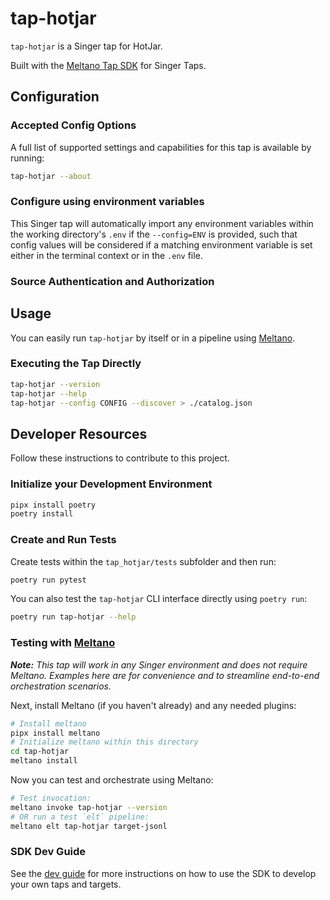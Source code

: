 # tap-hotjar

`tap-hotjar` is a Singer tap for HotJar.

Built with the [Meltano Tap SDK](https://sdk.meltano.com) for Singer Taps.

<!--

Developer TODO: Update the below as needed to correctly describe the install procedure. For instance, if you do not have a PyPi repo, or if you want users to directly install from your git repo, you can modify this step as appropriate.

## Installation

Install from PyPi:

```bash
pipx install tap-hotjar
```

Install from GitHub:

```bash
pipx install git+https://github.com/ORG_NAME/tap-hotjar.git@main
```

-->

## Configuration

### Accepted Config Options

<!--
Developer TODO: Provide a list of config options accepted by the tap.

This section can be created by copy-pasting the CLI output from:

```
tap-hotjar --about --format=markdown
```
-->

A full list of supported settings and capabilities for this
tap is available by running:

```bash
tap-hotjar --about
```

### Configure using environment variables

This Singer tap will automatically import any environment variables within the working directory's
`.env` if the `--config=ENV` is provided, such that config values will be considered if a matching
environment variable is set either in the terminal context or in the `.env` file.

### Source Authentication and Authorization

<!--
Developer TODO: If your tap requires special access on the source system, or any special authentication requirements, provide those here.
-->

## Usage

You can easily run `tap-hotjar` by itself or in a pipeline using [Meltano](https://meltano.com/).

### Executing the Tap Directly

```bash
tap-hotjar --version
tap-hotjar --help
tap-hotjar --config CONFIG --discover > ./catalog.json
```

## Developer Resources

Follow these instructions to contribute to this project.

### Initialize your Development Environment

```bash
pipx install poetry
poetry install
```

### Create and Run Tests

Create tests within the `tap_hotjar/tests` subfolder and
  then run:

```bash
poetry run pytest
```

You can also test the `tap-hotjar` CLI interface directly using `poetry run`:

```bash
poetry run tap-hotjar --help
```

### Testing with [Meltano](https://www.meltano.com)

_**Note:** This tap will work in any Singer environment and does not require Meltano.
Examples here are for convenience and to streamline end-to-end orchestration scenarios._

<!--
Developer TODO:
Your project comes with a custom `meltano.yml` project file already created. Open the `meltano.yml` and follow any "TODO" items listed in
the file.
-->

Next, install Meltano (if you haven't already) and any needed plugins:

```bash
# Install meltano
pipx install meltano
# Initialize meltano within this directory
cd tap-hotjar
meltano install
```

Now you can test and orchestrate using Meltano:

```bash
# Test invocation:
meltano invoke tap-hotjar --version
# OR run a test `elt` pipeline:
meltano elt tap-hotjar target-jsonl
```

### SDK Dev Guide

See the [dev guide](https://sdk.meltano.com/en/latest/dev_guide.html) for more instructions on how to use the SDK to
develop your own taps and targets.
